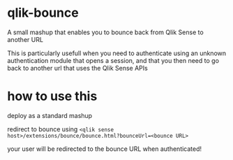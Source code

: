 # qlik-bounce

A small mashup that enables you to bounce back from Qlik Sense to another URL

This is particularly usefull when you need to authenticate using an unknown authentication module that opens a session, and that you then need to go back to another url that uses the Qlik Sense APIs

# how to use this

deploy as a standard mashup

redirect to bounce using ```<qlik sense host>/extensions/bounce/bounce.html?bounceUrl=<bounce URL>```

your user will be redirected to the bounce URL when authenticated!
